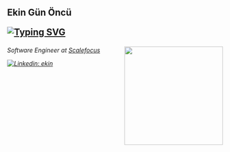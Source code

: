 <h2>

 Ekin Gün Öncü

[![Typing SVG](https://readme-typing-svg.herokuapp.com?lines=Hi+there+%F0%9F%91%8B)](https://git.io/typing-svg)
</h2>
<img align='right' src="https://media.giphy.com/media/VbnUQpnihPSIgIXuZv/giphy.gif" width="230">
<p><em>Software Engineer at <a href="https://scalefocus.com/">Scalefocus

[![Linkedin: ekin](https://img.shields.io/badge/-ekingunoncu-blue?style=flat-square&logo=Linkedin&logoColor=white&link=https://www.linkedin.com/in/ekingunoncu/)](https://www.linkedin.com/in/ekingunoncu/)

